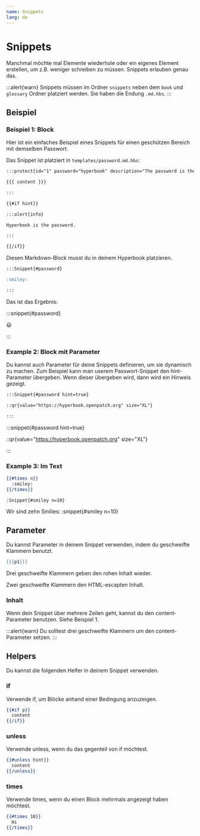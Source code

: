 ```yaml
---
name: Snippets
lang: de
---
```


# Snippets

Manchmal möchte mal Elemente wiederhole oder ein eigenes Element erstellen, um z.B. weniger schreiben zu müssen. Snippets erlauben genau das.

:::alert{warn}
Snippets müssen im Ordner `snippets` neben dem `book` und `glossary` Ordner platziert werden. Sie haben die Endung `.md.hbs`.
:::

## Beispiel

### Beispiel 1: Block

Hier ist ein einfaches Beispiel eines Snippets für einen geschützen Bereich mit demselben Passwort.

Das Snippet ist platziert in `templates/password.md.hbs`:

```md
:::protect{id="1" password="hyperbook" description="The password is the name of this project."}

{{{ content }}}

:::

{{#if hint}}

:::alert{info}

Hyperbook is the password.

:::

{{/if}}
```

Diesen Markdown-Block musst du in deinem Hyperbook platzieren.

```md
:::Snippet{#password}

:smiley:

:::
```

Das ist das Ergebnis:

:::snippet{#password}

:smiley:

:::

### Example 2: Block mit Parameter

Du kannst auch Parameter für deine Snippets definieren, um sie dynamisch zu machen. Zum Beispiel kann man userem Passwort-Snippet den hint-Parameter übergeben. Wenn dieser übergeben wird, dann wird ein Hinweis gezeigt.

```md
:::Snippet{#password hint=true}

::qr{value="https://hyperbook.openpatch.org" size="XL"}

:::
```

:::snippet{#password hint=true}

::qr{value="https://hyperbook.openpatch.org" size="XL"}

:::

### Example 3: Im Text

```hbs
{{#times n}}
  :smiley:
{{/times}}
```

```md
:Snippet{#smiley n=10}
```

Wir sind zehn Smilies: :snippet{#smiley n=10}

## Parameter

Du kannst Parameter in deinem Snippet verwenden, indem du geschweifte Klammern benutzt.

```hbs
{{{p1}}}
```

Drei geschweifte Klammern geben den rohen Inhalt wieder.

Zwei geschweifte Klammern den HTML-escapten Inhalt.

### Inhalt

Wenn dein Snippet über mehrere Zeilen geht, kannst du den content-Parameter benutzen. Siehe Beispiel 1.

:::alert{warn}
Du solltest drei geschweifte Klammern um den content-Parameter setzen.
:::

## Helpers

Du kannst die folgenden Helfer in deinem Snippet verwenden.

### if

Verwende if, um Blöcke anhand einer Bedingung anzuzeigen.

```hbs
{{#if p}}
  content
{{/if}}
```

### unless

Verwende unless, wenn du das gegenteil von if möchtest.

```hbs
{{#unless hint}}
  content
{{/unless}}
```

### times

Verwende times, wenn du einen Block mehrmals angezeigt haben möchtest.

```hbs
{{#times 10}}
  Hi
{{/times}}
```
